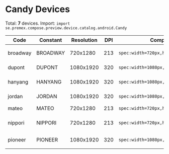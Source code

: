 # Candy Devices

Total: **7** devices. Import: `import se.premex.compose.preview.device.catalog.android.Candy`

| Code | Constant | Resolution | DPI | Compose Spec | Preview Usage |
|------|----------|------------|-----|-------------|---------------|
| broadway | BROADWAY | 720x1280 | 213 | `spec:width=720px,height=1280px,dpi=213` | `@Preview(device = Candy.BROADWAY)` |
| dupont | DUPONT | 1080x1920 | 320 | `spec:width=1080px,height=1920px,dpi=320` | `@Preview(device = Candy.DUPONT)` |
| hanyang | HANYANG | 1080x1920 | 320 | `spec:width=1080px,height=1920px,dpi=320` | `@Preview(device = Candy.HANYANG)` |
| jordan | JORDAN | 1080x1920 | 320 | `spec:width=1080px,height=1920px,dpi=320` | `@Preview(device = Candy.JORDAN)` |
| mateo | MATEO | 720x1280 | 213 | `spec:width=720px,height=1280px,dpi=213` | `@Preview(device = Candy.MATEO)` |
| nippori | NIPPORI | 720x1280 | 213 | `spec:width=720px,height=1280px,dpi=213` | `@Preview(device = Candy.NIPPORI)` |
| pioneer | PIONEER | 1080x1920 | 320 | `spec:width=1080px,height=1920px,dpi=320` | `@Preview(device = Candy.PIONEER)` |

<!-- Generated automatically. Do not edit manually. -->
